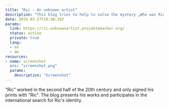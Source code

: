 ```yaml
---
title: "Ric - An unknown artist"
description: "This blog tries to help to solve the mystery „Who was Ric?“"
date: 2019-03-27T19:30:39Z
params:
  link: https://ric-unknownartist.projektemacher.org/
  status: active
  private: true
  lang:
  - en
  - de
resources:
- name: screenshot
  src: "screenshot.png"
  params:
    description: "Screenshot"
---
```

"Ric" worked in the second half of the 20th century and only signed his prints with "Ric". The blog presents his works and participates in the international search for Ric's identity.
